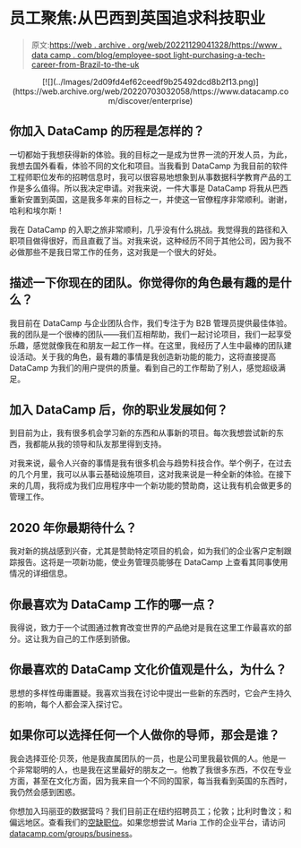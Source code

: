 # 员工聚焦:从巴西到英国追求科技职业

> 原文:[https://web . archive . org/web/20221129041328/https://www . data camp . com/blog/employee-spot light-purchasing-a-tech-career-from-Brazil-to-the-uk](https://web.archive.org/web/20221129041328/https://www.datacamp.com/blog/employee-spotlight-pursuing-a-tech-career-from-brazil-to-the-uk)

<center>[![](../Images/2d09fd4ef62ceedf9b25492dcd8b2f13.png)](https://web.archive.org/web/20220703032058/https://www.datacamp.com/discover/enterprise)</center>

## 你加入 DataCamp 的历程是怎样的？

一切都始于我想获得新的体验。我的目标之一是成为世界一流的开发人员，为此，我想去国外看看，体验不同的文化和项目。当我看到 DataCamp 为我目前的软件工程师职位发布的招聘信息时，我可以很容易地想象到从事数据科学教育产品的工作是多么值得。所以我决定申请。对我来说，一件大事是 DataCamp 将我从巴西重新安置到英国，这是我多年来的目标之一，并使这一官僚程序非常顺利。谢谢，哈利和埃尔斯！

我在 DataCamp 的入职之旅非常顺利，几乎没有什么挑战。我觉得我的路径和入职项目做得很好，而且直截了当。对我来说，这种经历不同于其他公司，因为我不必做那些不是我日常工作的任务，这对我是一个很大的好处。

## 描述一下你现在的团队。你觉得你的角色最有趣的是什么？

我目前在 DataCamp 与企业团队合作，我们专注于为 B2B 管理员提供最佳体验。我的团队是一个很棒的团队——我们互相帮助，我们一起讨论项目，我们一起享受乐趣，感觉就像我在和朋友一起工作一样。在这里，我经历了人生中最棒的团队建设活动。关于我的角色，最有趣的事情是我创造新功能的能力，这将直接提高 DataCamp 为我们的用户提供的质量。看到自己的工作帮助了别人，感觉超级满足。

## 加入 DataCamp 后，你的职业发展如何？

到目前为止，我有很多机会学习新的东西和从事新的项目。每次我想尝试新的东西，我都能从我的领导和队友那里得到支持。

对我来说，最令人兴奋的事情是我有很多机会与趋势科技合作。举个例子，在过去的几个月里，我可以从事云基础设施项目，这对我来说是一种全新的体验。在接下来的几周，我将成为我们应用程序中一个新功能的赞助商，这让我有机会做更多的管理工作。

## 2020 年你最期待什么？

我对新的挑战感到兴奋，尤其是赞助特定项目的机会，如为我们的企业客户定制跟踪报告。这将是一项新功能，使业务管理员能够在 DataCamp 上查看其同事使用情况的详细信息。

## 你最喜欢为 DataCamp 工作的哪一点？

我得说，致力于一个试图通过教育改变世界的产品绝对是我在这里工作最喜欢的部分。这让我为自己的工作感到骄傲。

## 你最喜欢的 DataCamp 文化价值观是什么，为什么？

思想的多样性毋庸置疑。我喜欢当我在讨论中提出一些新的东西时，它会产生持久的影响，每个人都会深入探讨它。

## 如果你可以选择任何一个人做你的导师，那会是谁？

我会选择亚伦·贝茨，他是我直属团队的一员，也是公司里我最钦佩的人。他是一个非常聪明的人，也是我在这里最好的朋友之一。他教了我很多东西，不仅在专业方面，甚至在文化方面，因为我来自一个不同的国家，每当我看到英国的东西时，我仍然会感到困惑。

你想加入玛丽亚的数据营吗？我们目前正在纽约招聘员工；伦敦；比利时鲁汶；和偏远地区。查看我们的[空缺职位](https://web.archive.org/web/20220703032058/https://www.datacamp.com/jobs/)。如果您想尝试 Maria 工作的企业平台，请访问[datacamp.com/groups/business](https://web.archive.org/web/20220703032058/https://datacamp.com/groups/business)。